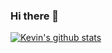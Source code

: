### Hi there 👋

[![Kevin's github stats](https://github-readme-stats.vercel.app/api?username=unko-chan&show_icons=true&theme=blue-green)](https://github.com/anuraghazra/github-readme-stats)


